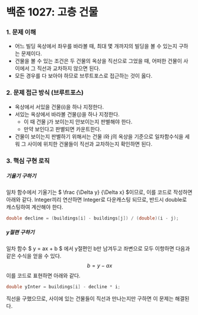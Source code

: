 # 백준 1027: 고층 건물
### 1. 문제 이해
- 어느 빌딩 옥상에서 좌우를 바라볼 때, 최대 몇 개까지의 빌딩을 볼 수 있는지 구하는 문제이다.
- 건물을 볼 수 있는 조건은 두 건물의 옥상을 직선으로 그었을 때, 어떠한 건물이 사이에서 그 직선과 교차하지 않으면 된다.
- 모든 경우를 다 보아야 하므로 브루트포스로 접근하는 것이 옳다.

### 2. 문제 접근 방식 (브루트포스)
- 옥상에서 서있을 건물(i)을 하나 지정한다.
- 서있는 옥상에서 바라볼 건물(j)을 하나 지정한다.
    - 이 때 건물 j가 보이는지 안보이는지 판별해야 한다.
    - 만약 보인다고 판별되면 카운트한다.
- 건물이 보이는지 판별하기 위해서는 건물 i와 j의 옥상을 기준으로 일차함수식을 세워 그 사이에 위치한 건물들이 직선과 교차하는지 확인하면 된다.


### 3. 핵심 구현 로직
##### 기울기 구하기
일차 함수에서 기울기는 $ \frac {\Delta y} {\Delta x} $이므로, 이를 코드로 작성하면 아래와 같다. Integer끼리 연산하면 Integer로 다운캐스팅 되므로, 반드시 double로 캐스팅하여 계산해야 한다.
``` java
double decline = (buildings[i] - buildings[j]) / (double)(i - j);
```

##### y절편 구하기
일차 함수 $ y = ax + b $ 에서 y절편인 b만 남겨두고 좌변으로 모두 이항하면 다음과 같은 수식을 얻을 수 있다.
$$ b = y - ax $$
이를 코드로 표현하면 아래와 같다.

``` java
double yInter = buildings[i] - decline * i;
```

직선을 구했으므로, 사이에 있는 건물들이 직선과 만나는지만 구하면 이 문제는 해결된다.

